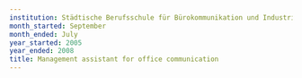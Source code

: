 ```yaml
---
institution: Städtische Berufsschule für Bürokommunikation und Industriekaufleute
month_started: September
month_ended: July
year_started: 2005
year_ended: 2008
title: Management assistant for office communication
---
```

